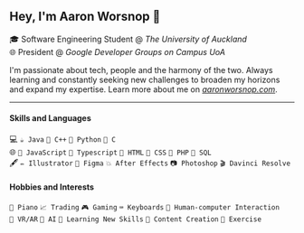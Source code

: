 ## Hey, I'm Aaron Worsnop 👋
🎓 Software Engineering Student @ *The University of Auckland*  
🌐 President @ *Google Developer Groups on Campus UoA*  

I'm passionate about tech, people and the harmony of the two. Always learning and constantly seeking new challenges to broaden my horizons and expand my expertise. Learn more about me on *[aaronworsnop.com](https://aaronworsnop.com)*.

----

#### Skills and Languages
💻 `☕ Java` `🌟 C++` `🐍 Python` `📜 C`  
🌐 `🧩 JavaScript` `🧩 Typescript` `📝 HTML` `🎨 CSS` `🐘 PHP` `💽 SQL`  
🖋️ `✏️ Illustrator` `📏 Figma` `💥 After Effects` `📷 Photoshop` `🎬 Davinci Resolve`

#### Hobbies and Interests
`🎹 Piano` `📈 Trading` `🎮 Gaming` `⌨️ Keyboards` `🧠 Human-computer Interaction`  
`🥽 VR/AR` `🤖 AI` `📖 Learning New Skills` `🎥 Content Creation` `🏃 Exercise`
